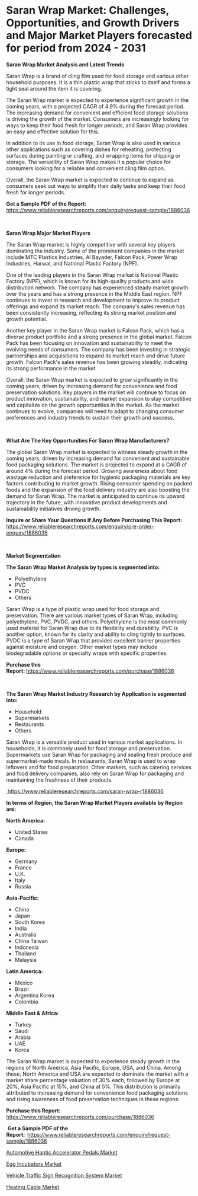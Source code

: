 <p><h1>Saran Wrap Market: Challenges, Opportunities, and Growth Drivers and Major Market Players forecasted for period from 2024 - 2031</h1></p><p><strong>Saran Wrap Market Analysis and Latest Trends</strong></p>
<p><p>Saran Wrap is a brand of cling film used for food storage and various other household purposes. It is a thin plastic wrap that sticks to itself and forms a tight seal around the item it is covering.</p><p>The Saran Wrap market is expected to experience significant growth in the coming years, with a projected CAGR of 4.9% during the forecast period. The increasing demand for convenient and efficient food storage solutions is driving the growth of the market. Consumers are increasingly looking for ways to keep their food fresh for longer periods, and Saran Wrap provides an easy and effective solution for this.</p><p>In addition to its use in food storage, Saran Wrap is also used in various other applications such as covering dishes for reheating, protecting surfaces during painting or crafting, and wrapping items for shipping or storage. The versatility of Saran Wrap makes it a popular choice for consumers looking for a reliable and convenient cling film option.</p><p>Overall, the Saran Wrap market is expected to continue to expand as consumers seek out ways to simplify their daily tasks and keep their food fresh for longer periods.</p></p>
<p><strong>Get a Sample PDF of the Report:&nbsp;</strong> <a href="https://www.reliableresearchreports.com/enquiry/request-sample/1886036">https://www.reliableresearchreports.com/enquiry/request-sample/1886036</a></p>
<p>&nbsp;</p>
<p><strong>Saran Wrap Major Market Players</strong></p>
<p><p>The Saran Wrap market is highly competitive with several key players dominating the industry. Some of the prominent companies in the market include MTC Plastics Industries, Al Bayader, Falcon Pack, Power Wrap Industries, Harwal, and National Plastic Factory (NPF).</p><p>One of the leading players in the Saran Wrap market is National Plastic Factory (NPF), which is known for its high-quality products and wide distribution network. The company has experienced steady market growth over the years and has a strong presence in the Middle East region. NPF continues to invest in research and development to improve its product offerings and expand its market reach. The company's sales revenue has been consistently increasing, reflecting its strong market position and growth potential.</p><p>Another key player in the Saran Wrap market is Falcon Pack, which has a diverse product portfolio and a strong presence in the global market. Falcon Pack has been focusing on innovation and sustainability to meet the evolving needs of consumers. The company has been investing in strategic partnerships and acquisitions to expand its market reach and drive future growth. Falcon Pack's sales revenue has been growing steadily, indicating its strong performance in the market.</p><p>Overall, the Saran Wrap market is expected to grow significantly in the coming years, driven by increasing demand for convenience and food preservation solutions. Key players in the market will continue to focus on product innovation, sustainability, and market expansion to stay competitive and capitalize on the growth opportunities in the market. As the market continues to evolve, companies will need to adapt to changing consumer preferences and industry trends to sustain their growth and success.</p></p>
<p>&nbsp;</p>
<p><strong>What Are The Key Opportunities For Saran Wrap Manufacturers?</strong></p>
<p><p>The global Saran Wrap market is expected to witness steady growth in the coming years, driven by increasing demand for convenient and sustainable food packaging solutions. The market is projected to expand at a CAGR of around 4% during the forecast period. Growing awareness about food wastage reduction and preference for hygienic packaging materials are key factors contributing to market growth. Rising consumer spending on packed foods and the expansion of the food delivery industry are also boosting the demand for Saran Wrap. The market is anticipated to continue its upward trajectory in the future, with innovative product developments and sustainability initiatives driving growth.</p></p>
<p><strong>Inquire or Share Your Questions If Any Before Purchasing This Report:</strong> <a href="https://www.reliableresearchreports.com/enquiry/pre-order-enquiry/1886036">https://www.reliableresearchreports.com/enquiry/pre-order-enquiry/1886036</a></p>
<p>&nbsp;</p>
<p><strong>Market Segmentation</strong></p>
<p><strong>The Saran Wrap Market Analysis by types is segmented into:</strong></p>
<p><ul><li>Polyethylene</li><li>PVC</li><li>PVDC</li><li>Others</li></ul></p>
<p><p>Saran Wrap is a type of plastic wrap used for food storage and preservation. There are various market types of Saran Wrap, including polyethylene, PVC, PVDC, and others. Polyethylene is the most commonly used material for Saran Wrap due to its flexibility and durability. PVC is another option, known for its clarity and ability to cling tightly to surfaces. PVDC is a type of Saran Wrap that provides excellent barrier properties against moisture and oxygen. Other market types may include biodegradable options or specialty wraps with specific properties.</p></p>
<p><strong>Purchase this Report:&nbsp;</strong><a href="https://www.reliableresearchreports.com/purchase/1886036">https://www.reliableresearchreports.com/purchase/1886036</a></p>
<p>&nbsp;</p>
<p><strong>The Saran Wrap Market Industry Research by Application is segmented into:</strong></p>
<p><ul><li>Household</li><li>Supermarkets</li><li>Restaurants</li><li>Others</li></ul></p>
<p><p>Saran Wrap is a versatile product used in various market applications. In households, it is commonly used for food storage and preservation. Supermarkets use Saran Wrap for packaging and sealing fresh produce and supermarket-made meals. In restaurants, Saran Wrap is used to wrap leftovers and for food preparation. Other markets, such as catering services and food delivery companies, also rely on Saran Wrap for packaging and maintaining the freshness of their products.</p></p>
<p><a href="https://www.reliableresearchreports.com/saran-wrap-r1886036">&nbsp;https://www.reliableresearchreports.com/saran-wrap-r1886036</a></p>
<p><strong>In terms of Region, the Saran Wrap Market Players available by Region are:</strong></p>
<p>
    <p> <strong> North America: </strong>
        <ul>
            <li>United States</li>
            <li>Canada</li>
        </ul>
        </p> 
    <p> <strong> Europe: </strong>
        <ul>
            <li>Germany</li>
            <li>France</li>
            <li>U.K.</li>
            <li>Italy</li>
            <li>Russia</li>
        </ul>
        </p> 
    <p> <strong> Asia-Pacific: </strong>
        <ul>
            <li>China</li>
            <li>Japan</li>
            <li>South Korea</li>
            <li>India</li>
            <li>Australia</li>
            <li>China Taiwan</li>
            <li>Indonesia</li>
            <li>Thailand</li>
            <li>Malaysia</li>
        </ul>
        </p> 
    <p> <strong> Latin America: </strong>
        <ul>
            <li>Mexico</li>
            <li>Brazil</li>
            <li>Argentina Korea</li>
            <li>Colombia</li>
        </ul>
        </p> 
    <p> <strong> Middle East & Africa: </strong>
        <ul>
            <li>Turkey</li>
            <li>Saudi</li>
            <li>Arabia</li>
            <li>UAE</li>
            <li>Korea</li>
        </ul>
    </p>
    </p>
<p><p>The Saran Wrap market is expected to experience steady growth in the regions of North America, Asia Pacific, Europe, USA, and China. Among these, North America and USA are expected to dominate the market with a market share percentage valuation of 30% each, followed by Europe at 20%, Asia Pacific at 15%, and China at 5%. This distribution is primarily attributed to increasing demand for convenience food packaging solutions and rising awareness of food preservation techniques in these regions.</p></p>
<p><strong>Purchase this Report: </strong><a href="https://www.reliableresearchreports.com/purchase/1886036">https://www.reliableresearchreports.com/purchase/1886036</a></p>
<p>&nbsp;<strong>Get a Sample PDF of the Report:&nbsp;&nbsp;</strong><a href="https://www.reliableresearchreports.com/enquiry/request-sample/1886036">https://www.reliableresearchreports.com/enquiry/request-sample/1886036</a></p>
<p><strong></strong></p>
<p><p><a href="https://medium.com/@carlahoustonh51/global-automotive-haptic-accelerator-pedals-industry-types-applications-market-players-regional-087a76ee4e48">Automotive Haptic Accelerator Pedals Market</a></p><p><a href="https://github.com/YashRP12/Market-Research-Report-List-5/blob/main/egg-incubators-market.md">Egg Incubators Market</a></p><p><a href="https://medium.com/@millerjimk/comprehensive-analysis-of-the-global-vehicle-traffic-sign-recognition-system-market-growth-trends-c5926e805d6d">Vehicle Traffic Sign Recognition System Market</a></p><p><a href="https://github.com/khayangel/Market-Research-Report-List-4/blob/main/heating-cable-market.md">Heating Cable Market</a></p></p>